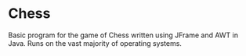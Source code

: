 # Chess
Basic program for the game of Chess written using JFrame and AWT in Java. Runs on the vast majority of operating systems. 
